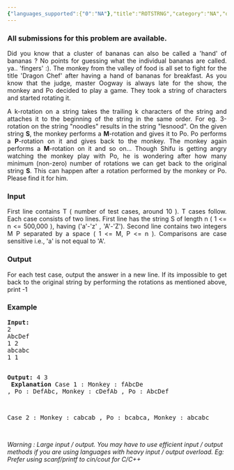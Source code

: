 ```yaml
---
{"languages_supported":{"0":"NA"},"title":"ROTSTRNG","category":"NA","old_version":true,"problem_code":"ROTSTRNG","tags":{"0":"NA"},"layout":"problem"}
---
```


<h3> All submissions for this problem are available. </h3><p align="justify">Did you know that a cluster of bananas can also be called a 'hand' of bananas ? No points for guessing what the individual bananas are called. ya.. 'fingers' :). The monkey from the valley of food is all set to fight for the title 'Dragon Chef' after having a hand of bananas for breakfast. As you know that the judge, master Oogway is always late for the show, the monkey and Po decided to play a game. They took a string of characters and started rotating it. <br />

</p><p align="justify">A k-rotation on a string takes the trailing k characters of the string and attaches it to the beginning of the string in the same order. For eg. 3-rotation on the string "noodles" results in the string "lesnood". On the given string <b>S</b>, the monkey performs a <b>M</b>-rotation and gives it to Po. Po performs a <b>P</b>-rotation on it and gives back to the monkey. The monkey again performs a <b>M</b>-rotation on it and so on... Though Shifu is getting angry watching the monkey play with Po, he is wondering after how many minimum (non-zero) number of rotations we can get back to the original string <b>S</b>. This can happen after a rotation performed by the monkey or Po. Please find it for him.

<h3>Input</h3>
</p><p align="justify">First line contains T ( number of test cases, around 10 ). T cases follow. Each case consists of two lines. First line has the string S of length n ( 1 &lt;= n &lt;= 500,000 ), having ('a'-'z' , 'A'-'Z'). Second line contains two integers M P separated by a space ( 1 &lt;= M, P &lt;= n ). Comparisons are case sensitive i.e., 'a' is not equal to 'A'.

<h3>Output</h3>
</p><p align="justify">For each test case, output the answer in a new line. If its impossible to get back to the original string by performing the rotations as mentioned above, print -1

<h3>Example</h3>
<pre>
<b>Input:</b>
2
AbcDef
1 2
abcabc
1 1

<b>Output:</b>
4
3
<br />
<b>Explanation</b>
Case 1 :
Monkey : fAbcDe , Po : DefAbc, Monkey : cDefAb , Po : AbcDef

Case 2 :
Monkey : cabcab , Po : bcabca, Monkey : abcabc
</pre>
<br />
<i>Warning : Large input / output. You may have to use efficient input / output methods if you are using languages with heavy input / output overload. Eg: Prefer using scanf/printf to cin/cout for C/C++ </i></p>    